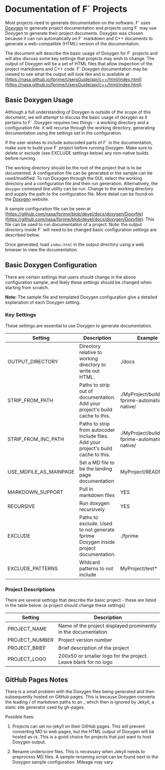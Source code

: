 
# Documentation of F´ Projects

Most projects need to generate documentation on the software. F´ uses [Doxygen](https://www.doxygen.nl/index.html) to
generate project documentation and projects using F´ may use Doxygen to generate their project documents. Doxygen was
chosen because it can run automatically on F´ markdown and C++ documents to generate a web-compatible (HTML) version of
the documentation.

The document will describe the basic usage of Doxygen for F´ projects and will also discuss some key settings that
projects may wish to change. The output of Doxygen will be a set of HTML files that allow inspection of the project
markdowns and C++ code. F´ Doxygen documentation may be viewed to see what the output will look like and is available at
[https://nasa.github.io/fprime/UsersGuide/api/c++/html/index.html](https://nasa.github.io/fprime/UsersGuide/api/c++/html/index.html).

## Basic Doxygen Usage

Although a full understanding of Doxygen is outside of the scope of this document, we will attempt to discuss the basic
usage of doxygen as it pertains to F´. Doxygen requires two things - a working directory and a configuration file. It
will recurse through the working directory, generating documentation using the settings set in the configuration.

If the user wishes to include autocoded parts of F´ in the documentation, make sure to build your F´ project before
running Doxygen. Make sure to delete or exclude (see EXCLUDE settings below) any non-native builds before running.

The working directory should be the root of the project that is to be documented.  A configuration file can be generated
or the sample can be used/modified. To run Doxygen through the GUI, select the working directory and a configuration
file and then run generation.  Alternatively, the `doxygen` command line utility can be run.  Change to the working
directory and supply the path to the configuration file. More detail can be found on the
 [Doxygen](https://www.doxygen.nl/index.html) website.

A sample configuration file can be seen at
[https://github.com/nasa/fprime/blob/devel/docs/doxygen/Doxyfile](https://github.com/nasa/fprime/blob/devel/docs/doxygen/Doxyfile).
This file can be used to run documentation of a project.  Note: the output directory inside F´ will need to be changed
basic configuration settings are described below.

Once generated, load `index.html` in the output directory using a web browser to view the documentation.

## Basic Doxygen Configuration

There are certain settings that users should change in the above configuration sample, and likely these settings should
be changed when starting from scratch.

**Note:** The sample file and templated Doxygen configuration give a detailed explanation of each Doxygen setting.

### Key Settings

These settings are essential to use Doxygen to generate documentation.

| Setting | Description | Example |
|---|---|---|
| OUTPUT_DIRECTORY | Directory relative to working directory to write out HTML. | ./docs |
| STRIP_FROM_PATH | Paths to strip out of documentation. Add your project's build cache to this. | ./MyProject/build-fprime-automatic-native/ |
| STRIP_FROM_INC_PATH | Paths to strip from autocoder include files. Add your project's build cache to this. | ./MyProject/build-fprime-automatic-native/ |
| USE_MDFILE_AS_MAINPAGE | Set a MD file to be the landing page documentation | MyProject/README.md |
| MARKDOWN_SUPPORT | Pull in markdown files | YES |
| RECURSIVE | Run doxygen recursively | YES |
| EXCLUDE | Paths to exclude. Used to not generate fprime Doxygen inside project documentation. | ./fprime |
| EXCLUDE_PATTERNS | Wildcard patterns to not include | MyProject/test* |

### Project Descriptions

There are several settings that describe the basic project - these are listed in the table below: (a project should
change these settings)

| Setting | Description |
|---|---|
| PROJECT_NAME | Name of the project displayed prominently in the documentation |
| PROJECT_NUMBER | Project version number |
| PROJECT_BRIEF  | Brief description of the project |
| PROJECT_LOGO | 200x50 or smaller logo for the project. Leave blank for no logo |

## GitHub Pages Notes

There is a small problem with the Doxygen files being generated and then subsequently hosted on GitHub pages. This is because Doxygen converts the leading / of markdown paths to an _ which then is ignored by Jekyll, a static site generator used by gh-pages.

Possible fixes:

1. Projects can set no-jekyll on their GitHub pages.  This will prevent converting MD to web pages, but the HTML output of Doxygen will be hosted as-is. This is a good choice for projects that just want to host Doxygen output.

2. Rename underscore files.  This is necessary when Jekyll needs to preprocess MD files. A sample renaming script can
be found next to the Doxygen sample configuration.  Mileage may vary.